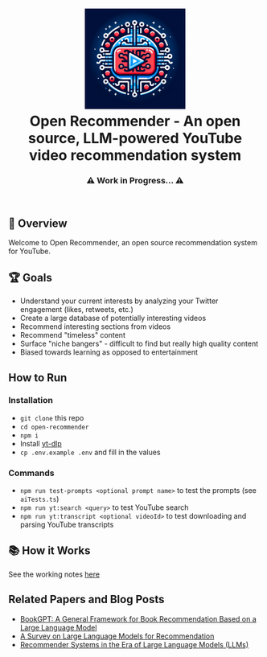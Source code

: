 <h1 align="center">
    <img src="/img/logo.webp" alt="Open Recommender Logo" height="200">
    <br/>
    Open Recommender - An open source, LLM-powered YouTube video recommendation system
</h1>

<h3 align="center">⚠️ Work in Progress... ⚠️</h3>

<br/>

## 🚀 Overview

Welcome to Open Recommender, an open source recommendation system for YouTube.

## 🏆 Goals

- Understand your current interests by analyzing your Twitter engagement (likes, retweets, etc.)
- Create a large database of potentially interesting videos
- Recommend interesting sections from videos
- Recommend "timeless" content
- Surface "niche bangers" - difficult to find but really high quality content
- Biased towards learning as opposed to entertainment

## How to Run

### Installation

- `git clone` this repo
- `cd open-recommender`
- `npm i`
- Install [yt-dlp](https://github.com/yt-dlp/yt-dlp)
- `cp .env.example .env` and fill in the values

### Commands

- `npm run test-prompts <optional prompt name>` to test the prompts (see `aiTests.ts`)
- `npm run yt:search <query>` to test YouTube search
- `npm run yt:transcript <optional videoId>` to test downloading and parsing YouTube transcripts

## 📚 How it Works

See the working notes [here](https://www.remnote.com/a/YouTube-Recommender/655daa97d42611e86f8536ec)

## Related Papers and Blog Posts

- [BookGPT: A General Framework for Book Recommendation Based on a Large Language Model](https://arxiv.org/pdf/2305.15673.pdf)
- [A Survey on Large Language Models for Recommendation](https://arxiv.org/abs/2305.19860)
- [Recommender Systems in the Era of Large Language Models (LLMs)](https://arxiv.org/abs/2307.02046)
